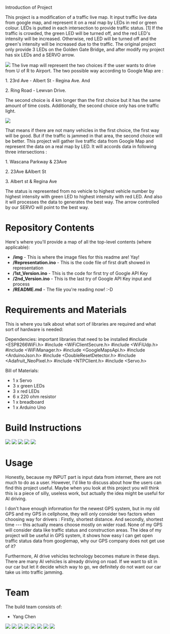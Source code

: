 Introduction of Project
<p>This project is a modification of a traffic live map. It input traffic live data from google map, and represent it on a real map by LEDs in red or green colour. LEDs is putted in each intersection to provide traffic status. [1] If the traffic is crowded, the green LED will be turned off, and the red LED's intensity will be increased. Otherwise, red LED will be turned off and the green's intensity will be increased due to the traffic. The original project only provide 3 LEDs on the Golden Gate Bridge, and after modify my project has six LEDs and a SERVO arrow. </p><p>
<img src="https://raw.githubusercontent.com/chen284y/CS207-201730/img/IMG_0548.JPG" />
The live map will represent the two choices if the user wants to drive from U of R to Airport. The two possible way according to Google Map are :</p><p>
1. 23rd Ave - Albert St - Regina Ave. And</p><p>
2. Ring Road - Lewvan Drive.</p><p>
The second choice is 4 km longer than the first choice but it has the same amount of time costs. Additionally, the second choice only has one traffic light.</p><p>
<img src="https://raw.githubusercontent.com/chen284y/CS207-201730/img/IMG_0549.JPG" /></p><p>
That means if there are not many vehicles in the first choice, the first way will be good. But if the traffic is jammed in that area, the second choice will be better. This project will gather live traffic data from Google Map and represent the data on a real map by LED. It will accords data in following three intersections :</p><p>
1. Wascana Parkway & 23Ave</p><p>
2. 23Ave &Albert St</p><p>
3. Albert st & Regina Ave</p><p>
The status is represented from no vehicle to highest vehicle number by highest intensity with green LED to highest intensity with red LED. And also it will processes the data to generates the best way. The arrow controlled by our SERVO will point to the best way.</p>

  
Repository Contents
============
Here's where you'll provide a map of all the top-level contents (where applicable):

* **/img** - This is where the image files for this readme are! Yay!
* **/Representation.ino** - This is the code file of first draft showed in representation
* **/1st_Version.ino** - This is the code for first try of Google API Key
* **/2nd_Version.ino** - This is the last try of Google API Key input and process
* **/README.md** - The file you're reading now! :-D

Requirements and Materials
============

This is where you talk about what sort of libraries are required and what sort of hardware is needed:

Dependencies:
important libraries that need to be installed
#include <ESP8266WiFi.h>
#include <WiFiClientSecure.h>
#include <WiFiUdp.h>
#include <WiFiManager.h>
#include <GoogleMapsApi.h>
#include <ArduinoJson.h>
#include <DoubleResetDetector.h>
#include <Adafruit_NeoPixel.h>
#include <NTPClient.h>
#include <Servo.h>

Bill of Materials:
* 1 x Servo
* 3 x green LEDs
* 3 x red LEDs
* 6 x 220 ohm resistor
* 1 x breadboard
* 1 x Arduino Uno

Build Instructions
==================

<img src="https://raw.githubusercontent.com/chen284y/CS207-201730/img/IMG_0001.JPG" />
<img src="https://raw.githubusercontent.com/chen284y/CS207-201730/img/img1.JPG" />
<img src="https://raw.githubusercontent.com/chen284y/CS207-201730/img/img1.jpg" />

<img src="https://raw.githubusercontent.com/chen284y/CS207-201730/img/IMG_0546.JPG" />
<img src="https://raw.githubusercontent.com/chen284y/CS207-201730/img/IMG_0547.JPG" />


Usage
=====
<p>
Honestly, because my INPUT part is input data from internet, there are not much to do as a user. However, I'd like to discuss about how the users can find this project useful. Maybe when you look at this project you will think this is a piece of silly, useless work, but actually the idea might be useful for AI driving.</p><p>
I don't have enough information for the newest GPS system, but in my old GPS and my GPS in cellphone, they will only consider two factors when choosing way for drivers : Firstly, shortest distance. And secondly, shortest time --- this actually means choose mostly on wider road. None of my GPS will consider data like traffic status and construction areas. The idea of my project will be useful in GPS system, it shows how easy I can get open traffic status data from googlemap, why our GPS company does not get use of it?</p><p>
Furthermore, AI drive vehicles technology becomes mature in these days. There are many AI vehicles is already driving on road. If we want to sit in our car but let it decide which way to go, we definitely do not want our car take us into traffic jamming.</p>


Team
=====
The build team consists of: 
* Yang Chen

<img src="https://raw.githubusercontent.com/chen284y/CS207-201730/img/IMG_0550.JPG" />
<img src="https://raw.githubusercontent.com/chen284y/CS207-201730/img/IMG_0551.JPG" />
<img src="https://raw.githubusercontent.com/chen284y/CS207-201730/img/IMG_0552.JPG" />
<img src="https://raw.githubusercontent.com/chen284y/CS207-201730/img/IMG_0553.JPG" />
<img src="https://raw.githubusercontent.com/chen284y/CS207-201730/img/IMG_0554.JPG" />
<img src="https://raw.githubusercontent.com/chen284y/CS207-201730/img/IMG_0555.JPG" />
<img src="https://raw.githubusercontent.com/chen284y/CS207-201730/img/IMG_0556.JPG" />
<img src="https://raw.githubusercontent.com/chen284y/CS207-201730/img/IMG_0557.JPG" />
